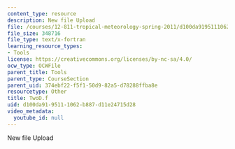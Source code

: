 ```yaml
---
content_type: resource
description: New file Upload
file: /courses/12-811-tropical-meteorology-spring-2011/d100da9195111062b887d11e24715d28_TwoD.f
file_size: 348716
file_type: text/x-fortran
learning_resource_types:
- Tools
license: https://creativecommons.org/licenses/by-nc-sa/4.0/
ocw_type: OCWFile
parent_title: Tools
parent_type: CourseSection
parent_uid: 374ebf22-f5f1-50d9-82a5-d78288ffba8e
resourcetype: Other
title: TwoD.f
uid: d100da91-9511-1062-b887-d11e24715d28
video_metadata:
  youtube_id: null
---
```

New file Upload